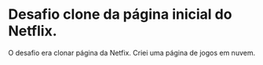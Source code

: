 # Desafio clone da página inicial do Netflix.

O desafio era clonar página da Netfix. Criei uma página de jogos em nuvem. 
